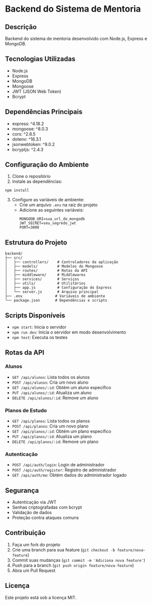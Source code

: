 # Backend do Sistema de Mentoria

## Descrição
Backend do sistema de mentoria desenvolvido com Node.js, Express e MongoDB.

## Tecnologias Utilizadas
- Node.js
- Express
- MongoDB
- Mongoose
- JWT (JSON Web Token)
- Bcrypt

## Dependências Principais
- express: ^4.18.2
- mongoose: ^8.0.3
- cors: ^2.8.5
- dotenv: ^16.3.1
- jsonwebtoken: ^9.0.2
- bcryptjs: ^2.4.3

## Configuração do Ambiente
1. Clone o repositório
2. Instale as dependências:
```bash
npm install
```
3. Configure as variáveis de ambiente:
   - Crie um arquivo `.env` na raiz do projeto
   - Adicione as seguintes variáveis:
     ```
     MONGODB_URI=sua_url_do_mongodb
     JWT_SECRET=seu_segredo_jwt
     PORT=3000
     ```

## Estrutura do Projeto
```
backend/
├── src/
│   ├── controllers/    # Controladores da aplicação
│   ├── models/         # Modelos do Mongoose
│   ├── routes/         # Rotas da API
│   ├── middleware/     # Middlewares
│   ├── services/       # Serviços
│   ├── utils/          # Utilitários
│   ├── app.js          # Configuração do Express
│   └── server.js       # Arquivo principal
├── .env               # Variáveis de ambiente
└── package.json       # Dependências e scripts
```

## Scripts Disponíveis
- `npm start`: Inicia o servidor
- `npm run dev`: Inicia o servidor em modo desenvolvimento
- `npm test`: Executa os testes

## Rotas da API
### Alunos
- `GET /api/alunos`: Lista todos os alunos
- `POST /api/alunos`: Cria um novo aluno
- `GET /api/alunos/:id`: Obtém um aluno específico
- `PUT /api/alunos/:id`: Atualiza um aluno
- `DELETE /api/alunos/:id`: Remove um aluno

### Planos de Estudo
- `GET /api/planos`: Lista todos os planos
- `POST /api/planos`: Cria um novo plano
- `GET /api/planos/:id`: Obtém um plano específico
- `PUT /api/planos/:id`: Atualiza um plano
- `DELETE /api/planos/:id`: Remove um plano

### Autenticação
- `POST /api/auth/login`: Login de administrador
- `POST /api/auth/register`: Registro de administrador
- `GET /api/auth/me`: Obtém dados do administrador logado

## Segurança
- Autenticação via JWT
- Senhas criptografadas com bcrypt
- Validação de dados
- Proteção contra ataques comuns

## Contribuição
1. Faça um fork do projeto
2. Crie uma branch para sua feature (`git checkout -b feature/nova-feature`)
3. Commit suas mudanças (`git commit -m 'Adiciona nova feature'`)
4. Push para a branch (`git push origin feature/nova-feature`)
5. Abra um Pull Request

## Licença
Este projeto está sob a licença MIT. 